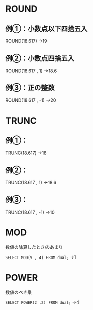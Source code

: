 # ROUND
## 例①：小数点以下四捨五入
ROUND(18.617)
→19
## 例②：小数点四捨五入
ROUND(18.617 , 1)
→18.6
## 例③：正の整数
ROUND(18.617 , -1)
→20
# TRUNC
## 例①：
TRUNC(18.617)
→18
## 例②：
TRUNC(18.617 , 1)
→18.6
## 例③：
TRUNC(18.617 , -1)
→10
# MOD
数値の除算したときのあまり

`SELECT MOD(9 , 4) FROM dual;`
→1
# POWER
数値のべき乗

`SELECT POWER(2 ,2) FROM dual;`
→4